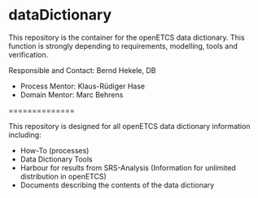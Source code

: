 dataDictionary
==============

This repository is the container for the openETCS data dictionary.
This function is strongly depending to requirements, modelling, tools and verification.

Responsible and Contact: Bernd Hekele, DB
* Process Mentor: Klaus-Rüdiger Hase
* Domain Mentor: Marc Behrens

==============

This repository is designed for all openETCS data dictionary information including:
* How-To (processes)
* Data Dictionary Tools
* Harbour for results from SRS-Analysis (Information for unlimited distribution in openETCS)
* Documents describing the contents of the data dictionary


